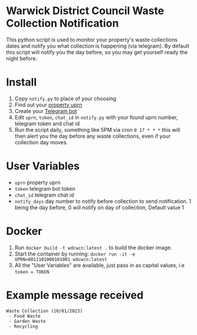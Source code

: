 # Warwick District Council Waste Collection Notification

This python script is used to monitor your property's waste collections dates and notify you what collection is happening (via telegram).
By default this script will notify you the day before, so you may get yourself ready the night before.

# Install
   1. Copy `notify.py` to place of your choosing
   1. Find out your [property uprn](https://estates7.warwickdc.gov.uk/PropertyPortal/Property/Search)
   1. Create your [Telegram bot](https://core.telegram.org/bots#how-do-i-create-a-bot)
   1. Edit `uprn`, `token`, `chat_id` in `notify.py` with your found uprn number, telegram token and chat id
   1. Run the script daily, something like 5PM via cron `0 17 * * *` this will then alert you the day before any waste collections, even if your collection day moves.

# User Variables 
   * `uprn` property uprn
   * `token` telegram bot token
   * `chat_id` telegram chat id
   * `notify_days` day number to notify before collection to send notification. 1 being the day before, 0 will notify on day of collection, Default value 1

# Docker
   1. Run `docker build -t wdcwcn:latest .` to build the docker image.
   1. Start the container by running: `docker run -it -e UPRN=0011101000101001 wdcwcn:latest`
   1. All the "User Variables" are available, just pass in as capital values, i.e `token = TOKEN`

# Example message received
```
Waste Collection (10/01/2023)
 - Food Waste
 - Garden Waste
 - Recycling
```
